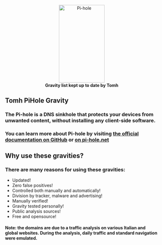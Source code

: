<p align="center">
<a href="https://pi-hole.net"><img src="https://pi-hole.github.io/graphics/Vortex/Vortex_with_text.png" width="150" height="255" alt="Pi-hole"/></a><br/>
<b>Gravity list kept up to date by Tomh</b><br/>
</p>

## Tomh PiHole Gravity
### The Pi-hole is a DNS sinkhole that protects your devices from unwanted content, without installing any client-side software.
### You can learn more about Pi-hole by visiting [the official documentation on GitHub](https://github.com/pi-hole/pi-hole) or [on pi-hole.net](https://pihole.net)
## Why use these gravities?
### There are many reasons for using these gravities: 
* Updated!
* Zero false positives!
* Controlled both manually and automatically!
* Division by tracker, malware and advertising!
* Manually verified!
* Gravity tested personally!
* Public analysis sources!
* Free and opensource!
#### Note: the domains are due to a traffic analysis on various Italian and global websites. During the analysis, daily traffic and standard navigation were emulated.